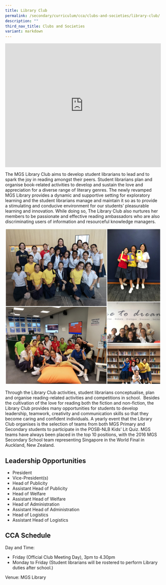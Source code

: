 ```yaml
---
title: Library Club
permalink: /secondary/curriculum/cca/clubs-and-societies/library-club/
description: ""
third_nav_title: Clubs and Societies
variant: markdown
---
```

<div style="width:100%; height:400px">
  <iframe class="ive_eobj_center" allowfullscreen="" frameborder="0" title="MGS Heritage Video" src="https://www.youtube.com/embed/EC9-QFa5AQU" height="100%" width="100%">
  </iframe>
</div>


The MGS Library Club aims to develop student librarians to lead and to spark the joy in reading amongst their peers. Student librarians plan and organise book-related activities to develop and sustain the love and appreciation for a diverse range of literary genres. The newly revamped MGS Library provides a dynamic and supportive setting for exploratory learning and the student librarians manage and maintain it so as to provide a stimulating and conducive environment for our students’ pleasurable learning and innovation. While doing so, The Library Club also nurtures her members to be passionate and effective reading ambassadors who are also discriminating users of information and resourceful knowledge managers.

![](/images/Sec_cca/library-2020.jpg)

Through the Library Club activities, student librarians conceptualise, plan and organise reading-related activities and competitions in school.&nbsp; Besides the cultivation of the love for reading both the fiction and non-fiction, the Library Club provides many opportunities for students to develop leadership, teamwork, creativity and communication skills so that they become caring and confident individuals. A yearly event that the Library Club organises is the selection of teams from both MGS Primary and Secondary students to participate in the POSB-NLB Kids’ Lit Quiz. MGS teams have always been placed in the top 10 positions, with the 2016 MGS Secondary School team representing Singapore in the World Final in Auckland, New Zealand.


## Leadership Opportunities

* President
* Vice-President(s)
* Head of Publicity
* Assistant Head of Publicity
* Head of Welfare
* Assistant Head of Welfare
* Head of Administration
* Assistant Head of Administration
* Head of Logistics
* Assistant Head of Logistics


## CCA Schedule

Day and Time: <br>
* Friday (Official Club Meeting Day), 3pm to 4.30pm <br>
* Monday to Friday (Student librarians will be rostered to perform Library duties after school.) <br>

Venue: MGS Library <br>